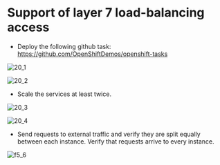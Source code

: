 # Support of layer 7 load-balancing access

* Deploy the following github task: https://github.com/OpenShiftDemos/openshift-tasks

![20_1](https://user-images.githubusercontent.com/40834361/43022443-f45bdbb8-8c2c-11e8-9b08-28d9c4ec4b16.png)

![20_2](https://user-images.githubusercontent.com/40834361/43022444-f47129a0-8c2c-11e8-9f90-c1e3a52c6cb6.png)

* Scale the services at least twice.

![20_3](https://user-images.githubusercontent.com/40834361/43022445-f4866220-8c2c-11e8-8753-8cf8826ab53f.png)

![20_4](https://user-images.githubusercontent.com/40834361/43022446-f49cb3b8-8c2c-11e8-8789-80e7f73ff3eb.png)

* Send requests to external traffic and verify they are split equally between each instance. Verify that requests arrive to every instance.

![f5_6](https://user-images.githubusercontent.com/40834361/43155667-a403bd5c-8f3d-11e8-86ac-5295915f5613.png)
  


